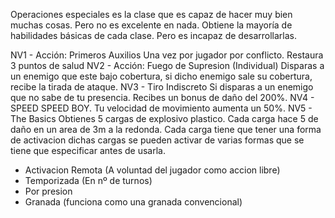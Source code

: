 Operaciones especiales es la clase que es capaz de hacer muy bien muchas cosas. Pero no es excelente en nada. Obtiene la mayoría de habilidades básicas de cada clase. Pero es incapaz de desarrollarlas.


NV1  - Acción: Primeros Auxilios
	Una vez por jugador por conflicto.
	Restaura 3 puntos de salud
NV2  - Acción: Fuego de Supresion (Individual)
	Disparas a un enemigo que este bajo cobertura, si dicho enemigo sale su cobertura, recibe la tirada de ataque.
NV3 - Tiro Indiscreto
	Si disparas a un enemigo que no sabe de tu presencia. Recibes un bonus de daño del 200%.
NV4 - SPEED SPEED BOY.
	Tu velocidad de movimiento aumenta un 50%.
NV5 - The Basics
	Obtienes 5 cargas de explosivo plastico.
	Cada carga hace 5 de daño en un area de 3m a la redonda.
	Cada carga tiene que tener una forma de activacion 
	dichas cargas se pueden activar de varias formas que se tiene que especificar antes de usarla.
- Activacion Remota (A voluntad del jugador como accion libre) 
- Temporizada (En nº de turnos)
- Por presion 
- Granada (funciona como una granada convencional)
